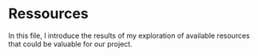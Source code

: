 # Ressources
In this file, I introduce the results of my exploration of available resources that could be valuable for our project.
